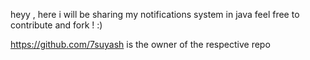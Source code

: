 heyy , here i will be sharing my notifications system in java 
feel free to contribute and fork ! :)









https://github.com/7suyash is the owner of the respective repo
